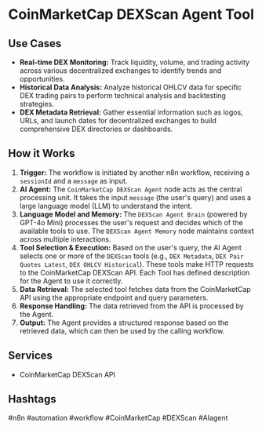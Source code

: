 # CoinMarketCap DEXScan Agent Tool

## Use Cases

- **Real-time DEX Monitoring:** Track liquidity, volume, and trading activity across various decentralized exchanges to identify trends and opportunities.
- **Historical Data Analysis:** Analyze historical OHLCV data for specific DEX trading pairs to perform technical analysis and backtesting strategies.
- **DEX Metadata Retrieval:** Gather essential information such as logos, URLs, and launch dates for decentralized exchanges to build comprehensive DEX directories or dashboards.

## How it Works

1.  **Trigger:** The workflow is initiated by another n8n workflow, receiving a `sessionId` and a `message` as input.
2.  **AI Agent:** The `CoinMarketCap DEXScan Agent` node acts as the central processing unit. It takes the input `message` (the user's query) and uses a large language model (LLM) to understand the intent.
3.  **Language Model and Memory:** The `DEXScan Agent Brain` (powered by GPT-4o Mini) processes the user's request and decides which of the available tools to use. The `DEXScan Agent Memory` node maintains context across multiple interactions.
4.  **Tool Selection & Execution:** Based on the user's query, the AI Agent selects one or more of the `DEXScan` tools (e.g., `DEX Metadata`, `DEX Pair Quotes Latest`, `DEX OHLCV Historical`). These tools make HTTP requests to the CoinMarketCap DEXScan API. Each Tool has defined description for the Agent to use it correctly.
5.  **Data Retrieval:** The selected tool fetches data from the CoinMarketCap API using the appropriate endpoint and query parameters.
6.  **Response Handling:** The data retrieved from the API is processed by the Agent.
7.  **Output:** The Agent provides a structured response based on the retrieved data, which can then be used by the calling workflow.

## Services

-   CoinMarketCap DEXScan API

## Hashtags

#n8n #automation #workflow #CoinMarketCap #DEXScan #AIagent
